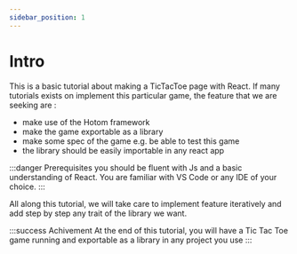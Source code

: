 ```yaml
---
sidebar_position: 1
---
```


# Intro

This is a basic tutorial about making a TicTacToe page with React. If many tutorials exists on implement this particular game, the feature that we are seeking are :

- make use of the Hotom framework
- make the game exportable as a library
- make some spec of the game e.g. be able to test this game
- the library should be easily importable in any react app

:::danger Prerequisites
you should be fluent with Js and a basic understanding of React. You are familiar with VS Code or any IDE of your choice.
:::

All along this tutorial, we will take care to implement feature iteratively and add step by step any trait of the library we want.

:::success Achivement
At the end of this tutorial, you will have a Tic Tac Toe game running and exportable as a library in any project you use
:::
